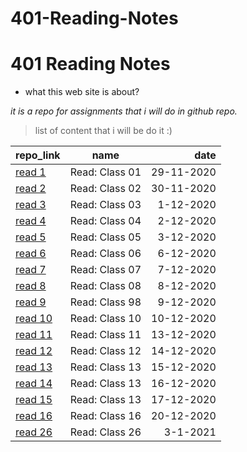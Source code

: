 # 401-Reading-Notes


#  401 Reading Notes
* what this web site is about?

*it is a repo for assignments that i will do in github repo.*

> list of content that i will be do it :) 

| repo_link |      name     |  date   |
|----------|:-------------:|------:|
|[read 1](https://hadeelhhawajreh.github.io/401-Reading-Notes/class-01)|Read: Class 01|29-11-2020|  
|[read 2](https://hadeelhhawajreh.github.io/401-Reading-Notes/class-02)|Read: Class 02|30-11-2020|  
|[read 3](https://hadeelhhawajreh.github.io/401-Reading-Notes/class-03)|Read: Class 03|1-12-2020|  
|[read 4](https://hadeelhhawajreh.github.io/401-Reading-Notes/class-04)|Read: Class 04|2-12-2020|  
|[read 5](https://hadeelhhawajreh.github.io/401-Reading-Notes/class-05)|Read: Class 05|3-12-2020|  
|[read 6](https://hadeelhhawajreh.github.io/401-Reading-Notes/class-06)|Read: Class 06|6-12-2020|  
|[read 7](https://hadeelhhawajreh.github.io/401-Reading-Notes/class-07)|Read: Class 07|7-12-2020|  
|[read 8](https://hadeelhhawajreh.github.io/401-Reading-Notes/class-08)|Read: Class 08|8-12-2020|  
|[read 9](https://hadeelhhawajreh.github.io/401-Reading-Notes/class-09)|Read: Class 98|9-12-2020|  
|[read 10](https://hadeelhhawajreh.github.io/401-Reading-Notes/class-10)|Read: Class 10|10-12-2020|  
|[read 11](https://hadeelhhawajreh.github.io/401-Reading-Notes/class-11)|Read: Class 11|13-12-2020|  
|[read 12](https://hadeelhhawajreh.github.io/401-Reading-Notes/class-12)|Read: Class 12|14-12-2020|
|[read 13](https://hadeelhhawajreh.github.io/401-Reading-Notes/class-13)|Read: Class 13|15-12-2020|  
|[read 14](https://hadeelhhawajreh.github.io/401-Reading-Notes/class-14)|Read: Class 13|16-12-2020|  
|[read 15](https://hadeelhhawajreh.github.io/401-Reading-Notes/class-15)|Read: Class 13|17-12-2020|  
|[read 16](https://hadeelhhawajreh.github.io/401-Reading-Notes/class-16)|Read: Class 16|20-12-2020| 
|[read 26](https://hadeelhhawajreh.github.io/401-Reading-Notes/class-26)|Read: Class 26|3-1-2021|  


